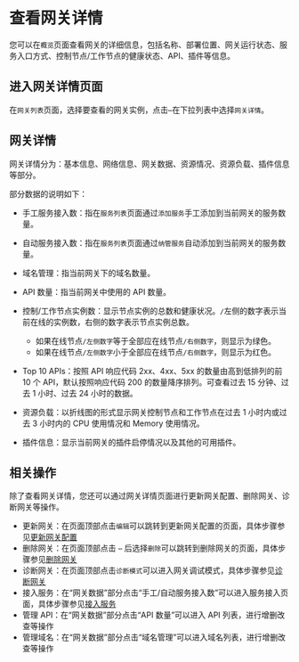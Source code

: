 # 查看网关详情

您可以在`概览`页面查看网关的详细信息，包括名称、部署位置、网关运行状态、服务入口方式、控制节点/工作节点的健康状态、API、插件等信息。

## 进入网关详情页面

在`网关列表`页面，选择要查看的网关实例，点击`⋯`在下拉列表中选择`网关详情`。



## 网关详情

网关详情分为：基本信息、网络信息、网关数据、资源情况、资源负载、插件信息等部分。

部分数据的说明如下：

- 手工服务接入数：指在`服务列表`页面通过`添加服务`手工添加到当前网关的服务数量。
- 自动服务接入数：指在`服务列表`页面通过`纳管服务`自动添加到当前网关的服务数量。
- 域名管理：指当前网关下的域名数量。
- API 数量：指当前网关中使用的 API 数量。
- 控制/工作节点实例数：显示节点实例的总数和健康状况。`/`左侧的数字表示当前在线的实例数，右侧的数字表示节点实例总数。

    - 如果在线节点`/左侧数字`等于全部应在线节点`/右侧数字`，则显示为绿色。
    - 如果在线节点`/左侧数字`小于全部应在线节点`/右侧数字`，则显示为红色。

- Top 10 APIs：按照 API 响应代码 2xx、4xx、5xx 的数量由高到低排列的前 10 个 API，默认按照响应代码 200 的数量降序排列。可查看过去 15 分钟、过去 1 小时、过去 24 小时的数据。
- 资源负载：以折线图的形式显示网关控制节点和工作节点在过去 1 小时内或过去 3 小时内的 CPU 使用情况和 Memory 使用情况。
- 插件信息：显示当前网关的插件启停情况以及其他的可用插件。



## 相关操作

除了查看网关详情，您还可以通过网关详情页面进行更新网关配置、删除网关、诊断网关等操作。

- 更新网关：在页面顶部点击`编辑`可以跳转到更新网关配置的页面，具体步骤参见[更新网关配置](manage-gateway.md#更新网关配置)
- 删除网关：在页面顶部点击 `⋯` 后选择`删除`可以跳转到删除网关的页面，具体步骤参见[删除网关](manage-gateway.md#移除网关实例)
- 诊断网关：在页面顶部点击`诊断模式`可以进入网关调试模式，具体步骤参见[诊断网关](diagnose-gateway.md)
- 接入服务：在“网关数据”部分点击“手工/自动服务接入数”可以进入服务接入页面，具体步骤参见[接入服务](../api/manage-api.md)
- 管理 API：在“网关数据”部分点击“API 数量”可以进入 API 列表，进行增删改查等操作
- 管理域名：在“网关数据”部分点击“域名管理”可以进入域名列表，进行增删改查等操作